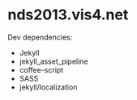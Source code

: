 nds2013.vis4.net
================

Dev dependencies:

* Jekyll
* jekyll_asset_pipeline
* coffee-script
* SASS
* jekyll/localization

